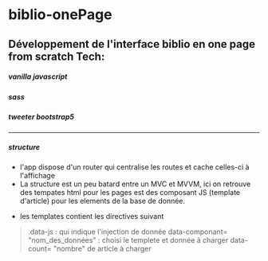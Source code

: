 # biblio-onePage
Développement de l'interface biblio en one page from scratch
Tech:
----------
#####  vanilla javascript
#####  sass
#####  tweeter bootstrap5

----------

##### structure
- l'app dispose d'un router qui centralise les routes et cache celles-ci à l'affichage
- La structure est un peu batard entre un MVC et MVVM, ici on retrouve des tempates html pour les pages est des composant JS (template d'article) pour les elements de la base de donnée.

* les templates contient les directives suivant
> .data-js : qui indique l'injection de donnée
> data-componant= "nom_des_données" : choisi le templete et donnée à charger
> data-count= "nombre" de article à charger



